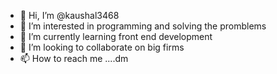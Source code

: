 - 👋 Hi, I’m @kaushal3468
- 👀 I’m interested in programming and solving the promblems
- 🌱 I’m currently learning front end development 
- 💞️ I’m looking to collaborate on big firms
- 📫 How to reach me ....dm

<!---
kaushal3468/kaushal3468 is a ✨ special ✨ repository because its `README.md` (this file) appears on your GitHub profile.
You can click the Preview link to take a look at your changes.
--->
